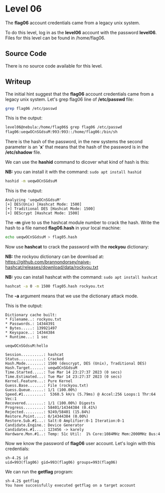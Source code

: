# Level 06

The **flag06** account credentials came from a legacy unix system.

To do this level, log in as the **level06** account with the password **level06**. Files for this level can be found in /home/flag06.

## Source Code

There is no source code available for this level.

## Writeup

The initial hint suggest that the **flag06** account credentials came from a legacy unix system. Let's grep flag06 line of **/etc/passwd** file:

```bash
grep flag06 /etc/passwd
```

This is the output:

```bash
level06@nebula:/home/flag06$ grep flag06 /etc/passwd
flag06:ueqwOCnSGdsuM:993:993::/home/flag06:/bin/sh
```

There is the hash of the password, in the new systems the second parameter is an '**x**' that means that the hash of the password is in the **/etc/shadow** file.

We can use the **hashid** command to dicover what kind of hash is this:

**NB:** you can install it with the command: `sudo apt install hashid`

```bash
hashid -m ueqwOCnSGdsuM
```

This is the output:

```
Analyzing 'ueqwOCnSGdsuM'
[+] DES(Unix) [Hashcat Mode: 1500]
[+] Traditional DES [Hashcat Mode: 1500]
[+] DEScrypt [Hashcat Mode: 1500]
```

The **-m** give to us the hashcat module number to crack the hash.
Write the hash to a file named **flag06.hash** in your local machine: 

```bash
echo ueqwOCnSGdsuM > flag05.hash
```

Now use **hashcat** to crack the password with the **rockyou** dictionary:

**NB:** the rockyou dictionary can be download at: https://github.com/brannondorsey/naive-hashcat/releases/download/data/rockyou.txt

**NB:** you can install hashcat with the command: `sudo apt install hashcat` 

```bash
hashcat -a 0 -m 1500 flag05.hash rockyou.txt
```

The **-a** argument means that we use the dictionary attack mode.

This is the output:

```
Dictionary cache built:
* Filename..: rockyou.txt
* Passwords.: 14344391
* Bytes.....: 139921497
* Keyspace..: 14344384
* Runtime...: 1 sec

ueqwOCnSGdsuM:hello                                       
                                                          
Session..........: hashcat
Status...........: Cracked
Hash.Mode........: 1500 (descrypt, DES (Unix), Traditional DES)
Hash.Target......: ueqwOCnSGdsuM
Time.Started.....: Tue Mar 14 23:27:37 2023 (0 secs)
Time.Estimated...: Tue Mar 14 23:27:37 2023 (0 secs)
Kernel.Feature...: Pure Kernel
Guess.Base.......: File (rockyou.txt)
Guess.Queue......: 1/1 (100.00%)
Speed.#1.........:  5360.5 kH/s (5.79ms) @ Accel:256 Loops:1 Thr:64 Vec:1
Recovered........: 1/1 (100.00%) Digests
Progress.........: 58401/14344384 (0.41%)
Rejected.........: 9249/58401 (15.84%)
Restore.Point....: 0/14344384 (0.00%)
Restore.Sub.#1...: Salt:0 Amplifier:0-1 Iteration:0-1
Candidate.Engine.: Device Generator
Candidates.#1....: 123456 -> karely
Hardware.Mon.#1..: Temp: 51c Util:  1% Core:1084MHz Mem:2000MHz Bus:4
```

Now we know the password of **flag06** user account.
Let's login with this credentials:

```
sh-4.2$ id
uid=993(flag06) gid=993(flag06) groups=993(flag06)
```

We can run the **getflag** program:

```
sh-4.2$ getflag
You have successfully executed getflag on a target account
```